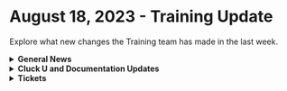 # August 18, 2023 - Training Update

Explore what new changes the Training team has made in the last week.

<details>

<summary><strong>General News</strong></summary>

* Shout out to all the customers who gave education feedback this week! One highlight is more content on creating tasks using small sub-workflows to speed up automation building. More to come!
* [We've updated the times on our Rewst 104 \~ 106 training to give a 15-minute break between](https://calendly.com/cluck-u):
  * Mondays: Rewst 101 @ 12pm EST + Rewst 104 @ 1:15pm EST
  * Tuesdays: Rewst 102 @ 12pm EST + Rewst 105 @ 1:15pm EST
  * Wednesdays: Rewst 103 @ 12pm EST + Rewst 106 @ 1:15pm EST
  * Thursdays: ROC AMA @ 12pm EST
* Join us in our new [Cluck-U Discord channel](https://discord.com/channels/936789089703845988/1121465945295167588) if you have any questions, comments, or concerns!
* The [ROC Open Mic link has been added to the Open Mic page](../../roc-open-mics/) and included in the Navigation under "Additional Resources."

</details>

<details>

<summary><strong>Cluck U and Documentation Updates</strong></summary>

**Cluck University**

* Added the [Rewst 106 video](broken-reference).
* Added Resource and Documentation links to [Rewst 102 \~ 106 pages](broken-reference).
* Updated steps on [Rewst 104 page](broken-reference) based on feedback.

**Documentation**

* [Open Mic - August 11th Video and Page Added](../../roc-open-mics/roc-open-mics-north-america/2023-roc-open-mics/august-11th-2023-if-you-smell-what-the-roc-is-cooking.md)
* Created a [Microsoft Azure Actions Page](../../../documentation/configuration/integrations/individual-integration-documentation/cloud/microsoft-cloud-integration-bundle/microsoft-azure/azure-actions.md) and [Enhanced Setup instructions](../../../documentation/configuration/integrations/individual-integration-documentation/cloud/microsoft-cloud-integration-bundle/microsoft-azure/microsoft-azure-integration-setup.md).
* Added a new consolidated [Microsoft CSP Integration Setup page](../../../documentation/configuration/integrations/individual-integration-documentation/cloud/microsoft-cloud-integration-bundle/microsoft-csp/microsoft-csp-integration-setup.md).
* Consolidated the [Microsoft Graph integration setup page](../../../documentation/configuration/integrations/individual-integration-documentation/cloud/microsoft-cloud-integration-bundle/microsoft-graph/microsoft-graph-integration-setup.md), added an [Actions page](../../../documentation/configuration/integrations/individual-integration-documentation/cloud/microsoft-cloud-integration-bundle/microsoft-graph/graph-actions.md), and enhanced the [Graph Subscriptions page](../../../documentation/configuration/integrations/individual-integration-documentation/cloud/microsoft-cloud-integration-bundle/microsoft-graph/microsoft-graph-subscriptions.md).
* Completely reworked the [Best Practices for Microsoft Integrations](../../../documentation/configuration/integrations/individual-integration-documentation/cloud/microsoft-cloud-integration-bundle/authorization-best-practices.md) and [Common Issues with Microsoft Integrations pages](../../../documentation/configuration/integrations/individual-integration-documentation/cloud/microsoft-cloud-integration-bundle/common-issues-with-microsoft-bundle/).
* Updated the [Auvik Integration setup page](../../../documentation/configuration/integrations/individual-integration-documentation/networking-integrations/auvik-integration-setup.md) and added a [Actions & Endpoints](broken-reference) page.
* Updates and Fixes
  * Updated the top and left navigation for clarity + updated some text on the front page.
  * Updated the Rewst Powershell xml download link on the [Kaseya VSA Integration setup page](../../../documentation/configuration/integrations/individual-integration-documentation/rmm/kaseya-vsa/).
  * Updated [ConnectWise Manage Integration Setup](../../../documentation/configuration/integrations/individual-integration-documentation/psa/connectwise-integration-setup.md) and [Pod Configuration](broken-reference) pages.
  * Update the[ Rewst Script Run file on the Datto RMM Integration Setup page](../../../documentation/configuration/integrations/individual-integration-documentation/rmm/datto-rmm-integration-setup.md).
  * Added Auth Server Hostname information in the [Halo PSA Integration setup page](../../../documentation/configuration/integrations/individual-integration-documentation/psa/halo-integration-setup.md).
  * Updated the [Organization Variables](../../../documentation/configuration/organization-variables.md) list.
  * Various spelling issues were fixed [SonicWall Integration Page](../../../documentation/configuration/integrations/individual-integration-documentation/security/sonicwall-integration-setup.md).
  * Updated [Jinja Filters page](../../../documentation/jinja/list-of-jinja-filters.md).

</details>

<details>

<summary><strong>Tickets</strong></summary>

With the ROC now using Halo for their ticketing system, this is when you should find a ticket created for you!

* [ ] A discussion with a ROC engineer that doesn't result in a fix on first discussion
* [ ] If you have a call to troubleshoot, create workflows or other ROC work
* [ ] For all onboarding or expansion work
* [ ] If a call results in a new workflow idea or request

If you'd like to manually create a ticket yourself, review the "Rewst Support" section at the bottom of this page.

</details>
